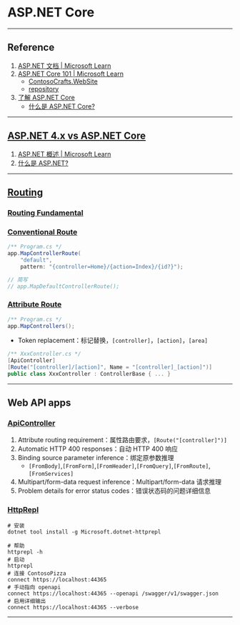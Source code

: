 # ASP.NET Core

---
## Reference
1. [ASP.NET 文档 | Microsoft Learn](https://learn.microsoft.com/zh-cn/aspnet/core/)
2. [ASP.NET Core 101 | Microsoft Learn](https://learn.microsoft.com/zh-cn/shows/ASPNET-Core-101/)
    - [ContosoCrafts.WebSite](../Shows/Asp.NetCore101/ContosoCrafts.WebSite)
    - [repository](https://github.com/dotnet-presentations/ContosoCrafts)
3. [了解 ASP.NET Core](https://dotnet.microsoft.com/zh-cn/learn/aspnet)
    - [什么是 ASP.NET Core?](https://dotnet.microsoft.com/zh-cn/learn/aspnet/what-is-aspnet-core)
---
## [ASP.NET 4.x vs ASP.NET Core](https://learn.microsoft.com/zh-cn/aspnet/core/fundamentals/choose-aspnet-framework)
1. [ASP.NET 概述 | Microsoft Learn](https://learn.microsoft.com/zh-cn/aspnet/overview)
2. [什么是 ASP.NET?](https://dotnet.microsoft.com/zh-cn/learn/aspnet/what-is-aspnet)
---
## [Routing](https://learn.microsoft.com/zh-cn/aspnet/core/mvc/controllers/routing)
### [Routing Fundamental](https://learn.microsoft.com/zh-cn/aspnet/core/fundamentals/routing)
### [Conventional Route](https://learn.microsoft.com/zh-cn/aspnet/core/mvc/controllers/routing#attribute-routing-for-rest-apis)
```csharp
/** Program.cs */
app.MapControllerRoute(
    "default",
    pattern: "{controller=Home}/{action=Index}/{id?}");

// 简写
// app.MapDefaultControllerRoute();
```
### [Attribute Route](https://learn.microsoft.com/zh-cn/aspnet/core/mvc/controllers/routing#attribute-routing-for-rest-apis)
```csharp
/** Program.cs */
app.MapControllers();
```
- Token replacement：标记替换，`[controller]`，`[action]`，`[area]`
```csharp
/** XxxController.cs */
[ApiController]
[Route("[controller]/[action]", Name = "[controller]_[action]")]
public class XxxController : ControllerBase { ... }
```
---
## Web API apps
### [ApiController](https://learn.microsoft.com/zh-cn/aspnet/core/web-api/#apicontroller-attribute)
1. Attribute routing requirement：属性路由要求，`[Route("[controller]")]`
2. Automatic HTTP 400 responses：自动 HTTP 400 响应
3. Binding source parameter inference：绑定原参数推理
    - `[FromBody]`,`[FromForm]`,`[FromHeader]`,`[FromQuery]`,`[FromRoute]`,`[FromServices]`
4. Multipart/form-data request inference：Multipart/form-data 请求推理
5. Problem details for error status codes：错误状态码的问题详细信息
### [HttpRepl](https://learn.microsoft.com/zh-cn/aspnet/core/web-api/http-repl/)
```shell
# 安装
dotnet tool install -g Microsoft.dotnet-httprepl

# 帮助
httprepl -h
# 启动
httprepl
# 连接 ContosoPizza
connect https://localhost:44365
# 手动指向 openapi
connect https://localhost:44365 --openapi /swagger/v1/swagger.json
# 启用详细输出
connect https://localhost:44365 --verbose
```
---
